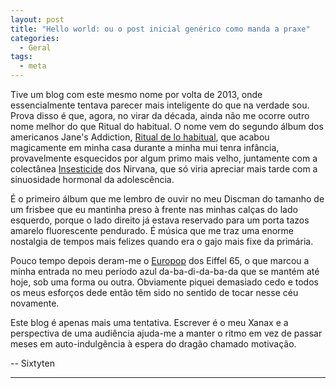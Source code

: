 ```yaml
---
layout: post
title: "Hello world: ou o post inicial genérico como manda a praxe"
categories:
  - Geral
tags:
  - meta
---
```


Tive um blog com este mesmo nome por volta de 2013, onde essencialmente tentava parecer mais inteligente do que na verdade sou. Prova disso é que, agora, no virar da década, ainda não me ocorre outro nome melhor do que Ritual do habitual. O nome vem do segundo álbum dos americanos Jane's Addiction, [Ritual de lo habitual](https://en.wikipedia.org/wiki/Ritual_de_lo_habitual), que acabou magicamente em minha casa durante a minha mui tenra infância, provavelmente esquecidos por algum primo mais velho, juntamente com a colectânea [Insesticide](https://pt.wikipedia.org/wiki/Incesticide) dos Nirvana, que só viria apreciar mais tarde com a sinuosidade hormonal da adolescência.

É o primeiro álbum que me lembro de ouvir no meu Discman do tamanho de um frisbee que eu mantinha preso à frente nas minhas calças do lado esquerdo, porque o lado direito já estava reservado para um porta tazos amarelo fluorescente pendurado. É música que me traz uma enorme nostalgia de tempos mais felizes quando era o gajo mais fixe da primária.

Pouco tempo depois deram-me o [Europop](https://en.wikipedia.org/wiki/Europop_(album)) dos Eiffel 65, o que marcou a minha entrada no meu período azul da-ba-di-da-ba-da que se mantém até hoje, sob uma forma ou outra. Obviamente piquei demasiado cedo e todos os meus esforços dede então têm sido no sentido de tocar nesse céu novamente. 

Este blog é apenas mais uma tentativa. Escrever é o meu Xanax e a perspectiva de uma audiência ajuda-me a manter o ritmo em vez de passar meses em auto-indulgência à espera do dragão chamado motivação.

-- Sixtyten

***